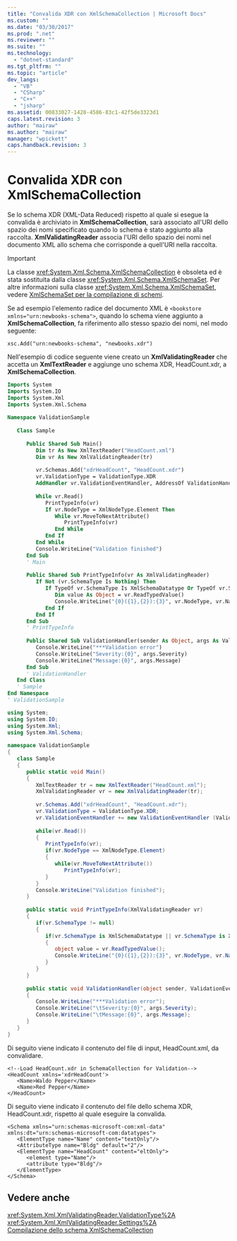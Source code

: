 ```yaml
---
title: "Convalida XDR con XmlSchemaCollection | Microsoft Docs"
ms.custom: ""
ms.date: "03/30/2017"
ms.prod: ".net"
ms.reviewer: ""
ms.suite: ""
ms.technology: 
  - "dotnet-standard"
ms.tgt_pltfrm: ""
ms.topic: "article"
dev_langs: 
  - "VB"
  - "CSharp"
  - "C++"
  - "jsharp"
ms.assetid: 00833027-1428-4586-83c1-42f5de3323d1
caps.latest.revision: 3
author: "mairaw"
ms.author: "mairaw"
manager: "wpickett"
caps.handback.revision: 3
---
```

# Convalida XDR con XmlSchemaCollection
Se lo schema XDR \(XML\-Data Reduced\) rispetto al quale si esegue la convalida è archiviato in **XmlSchemaCollection**, sarà associato all'URI dello spazio dei nomi specificato quando lo schema è stato aggiunto alla raccolta.  **XmlValidatingReader** associa l'URI dello spazio dei nomi nel documento XML allo schema che corrisponde a quell'URI nella raccolta.  
  
> [!IMPORTANT]
>  La classe <xref:System.Xml.Schema.XmlSchemaCollection> è obsoleta ed è stata sostituita dalla classe <xref:System.Xml.Schema.XmlSchemaSet>.  Per altre informazioni sulla classe <xref:System.Xml.Schema.XmlSchemaSet>, vedere [XmlSchemaSet per la compilazione di schemi](../../../../docs/standard/data/xml/xmlschemaset-for-schema-compilation.md).  
  
 Se ad esempio l'elemento radice del documento XML è `<bookstore xmlns="urn:newbooks-schema">`, quando lo schema viene aggiunto a **XmlSchemaCollection**, fa riferimento allo stesso spazio dei nomi, nel modo seguente:  
  
```  
xsc.Add("urn:newbooks-schema", "newbooks.xdr")  
```  
  
 Nell'esempio di codice seguente viene creato un **XmlValidatingReader** che accetta un **XmlTextReader** e aggiunge uno schema XDR, HeadCount.xdr, a **XmlSchemaCollection**.  
  
```vb  
Imports System  
Imports System.IO  
Imports System.Xml  
Imports System.Xml.Schema  
  
Namespace ValidationSample  
  
   Class Sample  
  
      Public Shared Sub Main()  
         Dim tr As New XmlTextReader("HeadCount.xml")  
         Dim vr As New XmlValidatingReader(tr)  
  
         vr.Schemas.Add("xdrHeadCount", "HeadCount.xdr")  
         vr.ValidationType = ValidationType.XDR  
         AddHandler vr.ValidationEventHandler, AddressOf ValidationHandler  
  
         While vr.Read()  
            PrintTypeInfo(vr)  
            If vr.NodeType = XmlNodeType.Element Then  
               While vr.MoveToNextAttribute()  
                  PrintTypeInfo(vr)  
               End While  
            End If  
         End While  
         Console.WriteLine("Validation finished")  
      End Sub  
      ' Main  
  
      Public Shared Sub PrintTypeInfo(vr As XmlValidatingReader)  
         If Not (vr.SchemaType Is Nothing) Then  
            If TypeOf vr.SchemaType Is XmlSchemaDatatype Or TypeOf vr.SchemaType Is XmlSchemaSimpleType Then  
               Dim value As Object = vr.ReadTypedValue()  
               Console.WriteLine("{0}({1},{2}):{3}", vr.NodeType, vr.Name, value.GetType().Name, value)  
            End If  
         End If  
      End Sub  
      ' PrintTypeInfo  
  
      Public Shared Sub ValidationHandler(sender As Object, args As ValidationEventArgs)  
         Console.WriteLine("***Validation error")  
         Console.WriteLine("Severity:{0}", args.Severity)  
         Console.WriteLine("Message:{0}", args.Message)  
      End Sub  
      ' ValidationHandler  
   End Class  
   ' Sample  
End Namespace  
' ValidationSample  
```  
  
```csharp  
using System;  
using System.IO;  
using System.Xml;  
using System.Xml.Schema;  
  
namespace ValidationSample  
{  
   class Sample  
   {  
      public static void Main()  
      {  
         XmlTextReader tr = new XmlTextReader("HeadCount.xml");  
         XmlValidatingReader vr = new XmlValidatingReader(tr);  
  
         vr.Schemas.Add("xdrHeadCount", "HeadCount.xdr");  
         vr.ValidationType = ValidationType.XDR;  
         vr.ValidationEventHandler += new ValidationEventHandler (ValidationHandler);  
  
         while(vr.Read())  
         {  
            PrintTypeInfo(vr);  
            if(vr.NodeType == XmlNodeType.Element)  
            {  
               while(vr.MoveToNextAttribute())  
                  PrintTypeInfo(vr);  
            }  
         }  
         Console.WriteLine("Validation finished");  
      }  
  
      public static void PrintTypeInfo(XmlValidatingReader vr)  
      {  
         if(vr.SchemaType != null)  
         {  
            if(vr.SchemaType is XmlSchemaDatatype || vr.SchemaType is XmlSchemaSimpleType)  
            {  
               object value = vr.ReadTypedValue();  
               Console.WriteLine("{0}({1},{2}):{3}", vr.NodeType, vr.Name, value.GetType().Name, value);  
            }  
         }  
      }  
  
      public static void ValidationHandler(object sender, ValidationEventArgs args)  
      {  
         Console.WriteLine("***Validation error");  
         Console.WriteLine("\tSeverity:{0}", args.Severity);  
         Console.WriteLine("\tMessage:{0}", args.Message);  
      }  
   }  
}  
```  
  
 Di seguito viene indicato il contenuto del file di input, HeadCount.xml, da convalidare.  
  
```  
<!--Load HeadCount.xdr in SchemaCollection for Validation-->  
<HeadCount xmlns='xdrHeadCount'>  
   <Name>Waldo Pepper</Name>  
   <Name>Red Pepper</Name>  
</HeadCount>  
```  
  
 Di seguito viene indicato il contenuto del file dello schema XDR, HeadCount.xdr, rispetto al quale eseguire la convalida.  
  
```  
<Schema xmlns="urn:schemas-microsoft-com:xml-data" xmlns:dt="urn:schemas-microsoft-com:datatypes">  
   <ElementType name="Name" content="textOnly"/>  
   <AttributeType name="Bldg" default="2"/>  
   <ElementType name="HeadCount" content="eltOnly">  
      <element type="Name"/>  
      <attribute type="Bldg"/>  
   </ElementType>  
</Schema>  
```  
  
## Vedere anche  
 <xref:System.Xml.XmlValidatingReader.ValidationType%2A>   
 <xref:System.Xml.XmlValidatingReader.Settings%2A>   
 [Compilazione dello schema XmlSchemaCollection](../../../../docs/standard/data/xml/xmlschemacollection-schema-compilation.md)